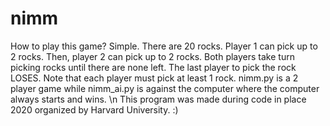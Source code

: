 # nimm
How to play this game?
Simple. There are 20 rocks. Player 1 can pick up to 2 rocks. Then, player 2 can pick up to 2 rocks.
Both players take turn picking rocks until there are none left. The last player to pick the rock LOSES.
Note that each player must pick at least 1 rock.
nimm.py is a 2 player game while nimm_ai.py is against the computer where the computer always starts and wins.
\n
This program was made during code in place 2020 organized by Harvard University. :)
